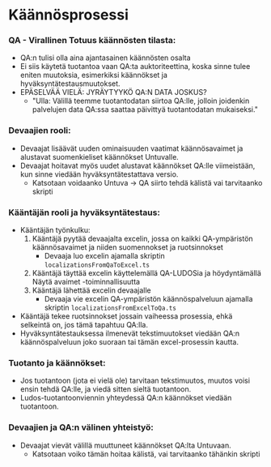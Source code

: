 # Käännösprosessi

### QA - Virallinen Totuus käännösten tilasta:
- QA:n tulisi olla aina ajantasainen käännösten osalta
- Ei siis käytetä tuotantoa vaan QA:ta auktoriteettina, koska sinne tulee eniten muutoksia, esimerkiksi käännökset ja hyväksyntätestausmuutokset.
- EPÄSELVÄÄ VIELÄ: JYRÄYTYYKÖ QA:N DATA JOSKUS?
  - "Ulla: Välillä teemme tuotantodatan siirtoa QA:lle, jolloin joidenkin palvelujen data QA:ssa saattaa päivittyä tuotantodatan mukaiseksi."
### Devaajien rooli:
- Devaajat lisäävät uuden ominaisuuden vaatimat käännösavaimet ja alustavat suomenkieliset käännökset Untuvalle.
- Devaajat hoitavat myös uudet alustavat käännökset QA:lle viimeistään, kun sinne viedään hyväksyntätestattava versio.
  - Katsotaan voidaanko Untuva -> QA siirto tehdä kälistä vai tarvitaanko skripti
### Kääntäjän rooli ja hyväksyntätestaus:
- Kääntäjän työnkulku:
  1. Kääntäjä pyytää devaajalta excelin, jossa on kaikki QA-ympäristön käännösavaimet ja niiden suomennokset ja ruotsinnokset
     * Devaaja luo excelin ajamalla skriptin `localizationsFromQaToExcel.ts`
  2. Kääntäjä täyttää excelin käyttelemällä QA-LUDOSia ja höydyntämällä Näytä avaimet -toiminnallisuutta
  3. Kääntäjä lähettää excelin devaajalle
     * Devaaja vie excelin QA-ympäristön käännöspalveluun ajamalla skriptin `localizationsFromExcelToQa.ts`
- Kääntäjä tekee ruotsinnokset jossain vaiheessa prosessia, ehkä selkeintä on, jos tämä tapahtuu QA:lla.
- Hyväksyntätestauksessa ilmenevät tekstimuutokset viedään QA:n käännöspalveluun joko suoraan tai tämän excel-prosessin kautta.
### Tuotanto ja käännökset:
- Jos tuotantoon (jota ei vielä ole) tarvitaan tekstimuutos, muutos voisi ensin tehdä QA:lle, ja viedä sitten sieltä tuotantoon.
- Ludos-tuotantoonviennin yhteydessä QA:n käännökset viedään tuotantoon.
### Devaajien ja QA:n välinen yhteistyö:
- Devaajat vievät välillä muuttuneet käännökset QA:lta Untuvaan.
  - Katsotaan voiko tämän hoitaa kälistä, vai tarvitaanko tähänkin skripti